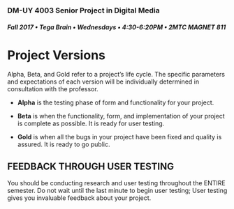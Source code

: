 ### DM-UY 4003 Senior Project in Digital Media
##### Fall 2017 • Tega Brain • Wednesdays • 4:30-6:20PM • 2MTC MAGNET 811 

# Project Versions

Alpha, Beta, and Gold refer to a project’s life cycle. The specific parameters and expectations of each version will be individually determined in consultation with the professor.

* <strong>Alpha</strong> is the testing phase of form and functionality for your project.

* <strong>Beta</strong> is when the functionality, form, and implementation of your project is complete as possible. It is ready for user testing.

* <strong>Gold</strong> is when all the bugs in your project have been fixed and quality is assured. It is ready to go public.

## FEEDBACK THROUGH USER TESTING
You should be conducting research and user testing throughout the ENTIRE semester. Do not wait until the last minute to begin user testing; User testing gives you invaluable feedback about your project. 